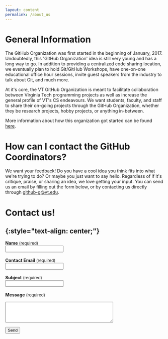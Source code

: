 ```yaml
---
layout: content
permalink: /about_us
---
```

# General Information


The GitHub Organization was first started in the beginning of January, 2017. Undoubtedly, this 'GitHub Organization' idea is still very young and has a long way to go. In addition to providing a centralized code sharing location, we eventually plan to hold Git/GitHub Workshops, have one-on-one educational office hour sessions, invite guest speakers from the industry to talk about Git, and much more.

At it's core, the VT GitHub Organization is meant to facilitate collaboration between Virginia Tech programming projects as well as increase the general profile of VT's CS endeavours. We want students, faculty, and staff to share their on-going projects through the GitHub Organization, whether they be research projects, hobby projects, or anything in-between.

More information about how this organization got started can be found <a href="https://researchinformatics.lib.vt.edu/project/virginia-tech-github-organization">here</a>.

# How can I contact the GitHub Coordinators?

We want your feedback! Do you have a cool idea you think fits into what we're trying to do? Or maybe you just want to say hello. Regardless of if it's critique, praise, or sharing an idea, we love getting your input. You can send us an email by filling out the form below, or by contacting us directly through <github-g@vt.edu>.

# **Contact us!**
{:style="text-align: center;"}
---

<b>Name</b> <font size="2.5rem"> (required) </font><br>
<input class="rounded" name="name" id="name_field" placeholder=""><br><br>
<b>Contact Email</b> <font size="2.5rem"> (required) </font><br>
<input class="rounded" name="_replyto" id="email_field" placeholder=""><br><br>
<b>Subject</b> <font size="2.5rem"> (required) </font><br>
<input class="rounded" name="subject" id="subject_field" placeholder=""><br><br>
<b>Message</b><font size="2.5rem"> (required) </font><br>
<textarea class="rounded" rows="4" cols="40" name="message" id="message_field" placeholder=""></textarea>
<!-- <div class="g-recaptcha" data-sitekey="6LcKlhcUAAAAAACUoRI5vsV3194GDQAMscIP_bC3" disabled></div><br> -->
<input type="submit" value="Send" onclick="sendContactReq()"><br><br>
<a style="text-decoration: none" class="" name="req_message" id="req_message"></a><br>  

<script
  src="https://code.jquery.com/jquery-3.1.1.min.js"
  integrity="sha256-hVVnYaiADRTO2PzUGmuLJr8BLUSjGIZsDYGmIJLv2b8="
  crossorigin="anonymous"></script>
<script type="text/javascript" src="assets/javascript/verifyFields.js"></script>
<script type="text/javascript" src="assets/javascript/sendFunction.js"></script>
<!-- <script src='https://www.google.com/recaptcha/api.js'></script> -->
